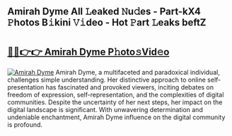 ## Amirah Dyme All 𝙻eaked 𝙽u𝚍es - Part-kX4 𝙿hotos B𝚒kini 𝚅𝚒deo - Hot 𝙿art 𝙻eaks beftZ

# <h2><a href="http://ld46nui.urlbe.top/?page=Amirah+Dyme">🔗🔗👉👉 Amirah Dyme P𝚑oto𝚜Vid𝚎o</a></h2>

[![Amirah Dyme](https://i.imgur.com/eBuTRDB.gif)](http://ld46nui.urlbe.top/?page=Amirah+Dyme)
Amirah Dyme, a multifaceted and paradoxical individual, challenges simple understanding. Her distinctive approach to online self-presentation has fascinated and provoked viewers, inciting debates on freedom of expression, self-representation, and the complexities of digital communities. Despite the uncertainty of her next steps, her impact on the digital landscape is significant. With unwavering determination and undeniable enchantment, Amirah Dyme influence on the digital community is profound.
